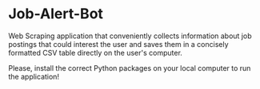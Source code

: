 # Job-Alert-Bot
Web Scraping application that conveniently collects information about job postings that could interest the user and saves them in a concisely formatted CSV table directly on the user's computer.

Please, install the correct Python packages on your local computer to run the application!

